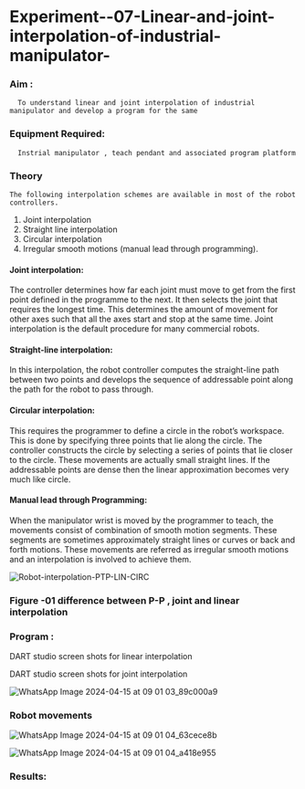 # Experiment--07-Linear-and-joint-interpolation-of-industrial-manipulator-

### Aim :
      To understand linear and joint interpolation of industrial manipulator and develop a program for the same 
      
### Equipment Required: 
      Instrial manipulator , teach pendant and associated program platform 
      
### Theory 
    The following interpolation schemes are available in most of the robot controllers.
1. Joint interpolation
2. Straight line interpolation
3. Circular interpolation
4. Irregular smooth motions (manual lead through programming).
#### Joint interpolation: 
The controller determines how far each joint must move to get from the first point defined in the programme to the next. It then selects the joint that
requires the longest time. This determines the amount of movement for other axes such that all the axes start and stop at the same time. Joint interpolation is the default procedure for many commercial robots.

#### Straight-line interpolation: 
In this interpolation, the robot controller computes the straight-line path between two points and develops the sequence of addressable point along the path for the robot to pass through.

#### Circular interpolation: 
This requires the programmer to define a circle in the
robot’s workspace. This is done by specifying three points that lie along the circle. The controller constructs the circle by selecting a series of points that lie closer to the circle. These movements are actually small straight lines. If the addressable points are dense then the linear approximation becomes very much like circle.


#### Manual lead through Programming: 
When the manipulator wrist is moved by the programmer to teach, the movements consist of combination of smooth motion segments. These segments are sometimes approximately straight lines or curves or back and forth motions. These movements are referred as irregular smooth motions and an interpolation is involved to achieve them.




![Robot-interpolation-PTP-LIN-CIRC](https://user-images.githubusercontent.com/36288975/201615171-d0886aaa-8220-4b0c-8a1d-3d8a5c69c76a.png)

### Figure -01 difference between P-P , joint and linear interpolation 


### Program : 
DART studio screen shots for linear interpolation 









DART studio screen shots for joint interpolation 



![WhatsApp Image 2024-04-15 at 09 01 03_89c000a9](https://github.com/vishnukayyala/Experiment--07-Linear-and-joint-interpolation-of-industrial-manipulator-/assets/151489368/588880b5-178b-47aa-b421-cb4f9329356f)






### Robot movements 


![WhatsApp Image 2024-04-15 at 09 01 04_63cece8b](https://github.com/vishnukayyala/Experiment--07-Linear-and-joint-interpolation-of-industrial-manipulator-/assets/151489368/e7df1b30-b0f6-4991-9d4e-b171cb719c52)




![WhatsApp Image 2024-04-15 at 09 01 04_a418e955](https://github.com/vishnukayyala/Experiment--07-Linear-and-joint-interpolation-of-industrial-manipulator-/assets/151489368/6fddff5a-3294-45ea-a534-08f8aed19042)










### Results:  

